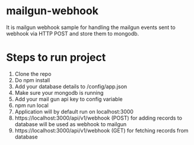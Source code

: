 # mailgun-webhook
It is mailgun webhook sample for handling the mailgun events sent to webhook via HTTP POST and store them to mongodb.

# Steps to run project
1. Clone the repo
2. Do npm install
3. Add your database details to /config/app.json
4. Make sure your mongodb is running
5. Add your mail gun api key to config variable
6. npm run local
7. Application will by default run on localhost:3000
8. https://localhost:3000/api/v1/webhook (POST) for adding records to database will be used as webhook to mailgun
9. https://localhost:3000/api/v1/webhook (GET) for fetching records from database
